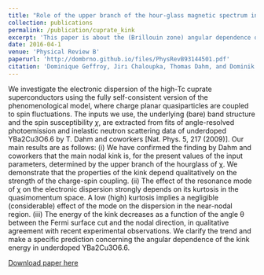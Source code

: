 ```yaml
---
title: "Role of the upper branch of the hour-glass magnetic spectrum in the formation of the main kink in the electronic dispersion of high-Tc cuprate superconductors"
collection: publications
permalink: /publication/cuprate_kink
excerpt: 'This paper is about the (Brillouin zone) angular dependence of the energy of the kink in the electronic dispersion of cuprate high-temperature superconductors.'
date: 2016-04-1
venue: 'Physical Review B'
paperurl: 'http://dombrno.github.io/files/PhysRevB93144501.pdf'
citation: 'Dominique Geffroy, Jirı Chaloupka, Thomas Dahm, and Dominik Munzar (2016). &quot;Role of the upper branch of the hour-glass magnetic spectrum in the formation of the main kink in the electronic dispersion of high-Tc cuprate superconductors.&quot; <i>PRB 93</i>, 144501 (2016).'
---
```


We investigate the electronic dispersion of the high-Tc cuprate superconductors using the fully self-consistent
version of the phenomenological model, where charge planar quasiparticles are coupled to spin fluctuations.
The inputs we use, the underlying (bare) band structure and the spin susceptibility $\chi$, are extracted from fits of
angle-resolved photoemission and inelastic neutron scattering data of underdoped YBa2Cu3O6.6 by T. Dahm and
coworkers [Nat. Phys. 5, 217 (2009)]. Our main results are as follows: (i) We have confirmed the finding by Dahm
and coworkers that the main nodal kink is, for the present values of the input parameters, determined by the upper
branch of the hourglass of χ. We demonstrate that the properties of the kink depend qualitatively on the strength of
the charge-spin coupling. (ii) The effect of the resonance mode of χ on the electronic dispersion strongly depends
on its kurtosis in the quasimomentum space. A low (high) kurtosis implies a negligible (considerable) effect of
the mode on the dispersion in the near-nodal region. (iii) The energy of the kink decreases as a function of the
angle θ between the Fermi surface cut and the nodal direction, in qualitative agreement with recent experimental
observations. We clarify the trend and make a specific prediction concerning the angular dependence of the kink
energy in underdoped YBa2Cu3O6.6.

[Download paper here](http://dombrno.github.io/files/PhysRevB93144501.pdf)